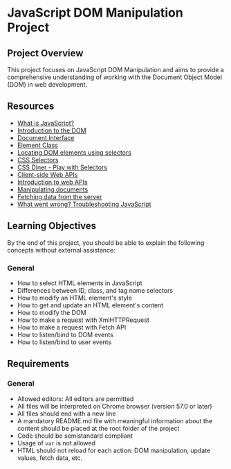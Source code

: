 # JavaScript DOM Manipulation Project


## Project Overview

This project focuses on JavaScript DOM Manipulation and aims to provide a comprehensive understanding of working with the Document Object Model (DOM) in web development.

## Resources

- [What is JavaScript?](https://developer.mozilla.org/en-US/docs/Learn/JavaScript/First_steps/What_is_JavaScript)
- [Introduction to the DOM](https://developer.mozilla.org/en-US/docs/Web/API/Document_Object_Model/Introduction)
- [Document Interface](https://developer.mozilla.org/en-US/docs/Web/API/Document)
- [Element Class](https://developer.mozilla.org/en-US/docs/Web/API/Element)
- [Locating DOM elements using selectors](https://developer.mozilla.org/en-US/docs/Web/API/Document_object_model/Locating_DOM_elements_using_selectors)
- [CSS Selectors](https://developer.mozilla.org/en-US/docs/Web/CSS/CSS_Selectors)
- [CSS Diner - Play with Selectors](https://flukeout.github.io/)
- [Client-side Web APIs](https://developer.mozilla.org/en-US/docs/Learn/JavaScript/Client-side_web_APIs)
- [Introduction to web APIs](https://developer.mozilla.org/en-US/docs/Learn/JavaScript/Client-side_web_APIs/Introduction)
- [Manipulating documents](https://developer.mozilla.org/en-US/docs/Learn/JavaScript/Client-side_web_APIs/Manipulating_documents)
- [Fetching data from the server](https://developer.mozilla.org/en-US/docs/Learn/JavaScript/Client-side_web_APIs/Fetching_data)
- [What went wrong? Troubleshooting JavaScript](https://developer.mozilla.org/en-US/docs/Learn/JavaScript/First_steps/What_went_wrong)

## Learning Objectives

By the end of this project, you should be able to explain the following concepts without external assistance:

### General
- How to select HTML elements in JavaScript
- Differences between ID, class, and tag name selectors
- How to modify an HTML element's style
- How to get and update an HTML element's content
- How to modify the DOM
- How to make a request with XmlHTTPRequest
- How to make a request with Fetch API
- How to listen/bind to DOM events
- How to listen/bind to user events

## Requirements

### General
- Allowed editors: All editors are permitted
- All files will be interpreted on Chrome browser (version 57.0 or later)
- All files should end with a new line
- A mandatory README.md file with meaningful information about the content should be placed at the root folder of the project
- Code should be semistandard compliant
- Usage of `var` is not allowed
- HTML should not reload for each action: DOM manipulation, update values, fetch data, etc.

